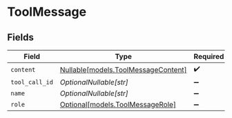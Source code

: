 # ToolMessage


## Fields

| Field                                                                  | Type                                                                   | Required                                                               | Description                                                            |
| ---------------------------------------------------------------------- | ---------------------------------------------------------------------- | ---------------------------------------------------------------------- | ---------------------------------------------------------------------- |
| `content`                                                              | [Nullable[models.ToolMessageContent]](../models/toolmessagecontent.md) | :heavy_check_mark:                                                     | N/A                                                                    |
| `tool_call_id`                                                         | *OptionalNullable[str]*                                                | :heavy_minus_sign:                                                     | N/A                                                                    |
| `name`                                                                 | *OptionalNullable[str]*                                                | :heavy_minus_sign:                                                     | N/A                                                                    |
| `role`                                                                 | [Optional[models.ToolMessageRole]](../models/toolmessagerole.md)       | :heavy_minus_sign:                                                     | N/A                                                                    |